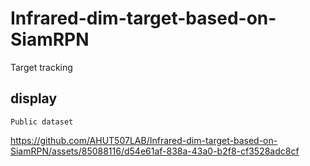 # Infrared-dim-target-based-on-SiamRPN
Target tracking

## display
```
Public dataset
```
https://github.com/AHUT507LAB/Infrared-dim-target-based-on-SiamRPN/assets/85088116/d54e61af-838a-43a0-b2f8-cf3528adc8cf

